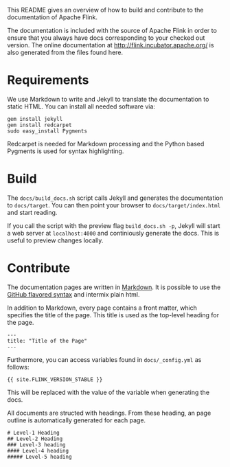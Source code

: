 This README gives an overview of how to build and contribute to the
documentation of Apache Flink.

The documentation is included with the source of Apache Flink in order to ensure
that you always have docs corresponding to your checked out version. The online
documentation at http://flink.incubator.apache.org/ is also generated from the
files found here.

# Requirements

We use Markdown to write and Jekyll to translate the documentation to static
HTML. You can install all needed software via:

    gem install jekyll
    gem install redcarpet
    sudo easy_install Pygments

Redcarpet is needed for Markdown processing and the Python based Pygments is
used for syntax highlighting.

# Build

The `docs/build_docs.sh` script calls Jekyll and generates the documentation to
`docs/target`. You can then point your browser to `docs/target/index.html` and
start reading.

If you call the script with the preview flag `build_docs.sh -p`, Jekyll will
start a web server at `localhost:4000` and continiously generate the docs.
This is useful to preview changes locally.

# Contribute

The documentation pages are written in
[Markdown](http://daringfireball.net/projects/markdown/syntax). It is possible
to use the [GitHub flavored syntax](http://github.github.com/github-flavored-markdown)
and intermix plain html.

In addition to Markdown, every page contains a front matter, which specifies the
title of the page. This title is used as the top-level heading for the page.

    ---
    title: "Title of the Page"
    ---

Furthermore, you can access variables found in `docs/_config.yml` as follows:

    {{ site.FLINK_VERSION_STABLE }}

This will be replaced with the value of the variable when generating the docs.

All documents are structed with headings. From these heading, an page outline is
automatically generated for each page.

```
# Level-1 Heading
## Level-2 Heading
### Level-3 heading
#### Level-4 heading
##### Level-5 heading
```